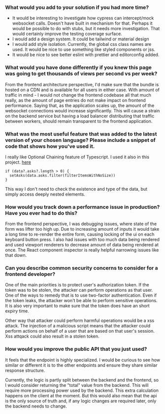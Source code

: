 ### What would you add to your solution if you had more time?
* It would be interesting to investigate how cypress can intercept/mock websocket calls. Doesn't have built in mechanism for that. Perhaps it would be possible to do with stubs, but it needs more investigation. That would certainly improve the testing coverage surface. 
* I would add a design system. It could be tailwind or material design
* I would add style isolation. Currently, the global css class names are used. It would be nice to use something like styled components or jss.
* It would be nice to see better eslint with prettier and editorconfig added.

### What would you have done differently if you knew this page was going to get thousands of views per second vs per week?
From the frontend architecture perspective, I'd make sure that the bundle is hosted on a CDN and is available for all users in either case.
With amount of traffic in mind - I would not change the frontend codebase all that much really, 
as the amount of page entries do not make impact on frontend performance.
Saying that, as the application scales up, the amount of the websocket connections would increase significantly. 
This will cause a strain on the backend service but having a load balancer distributing that traffic between workers, 
should remain transparent to the frontend application.

### What was the most useful feature that was added to the latest version of your chosen language? Please include a snippet of code that shows how you've used it.
I really like Optional Chaining feature of Typescript. 
I used it also in this project. [here](https://github.com/adamgajzlerowicz/adam-websocket/blob/f826502c5b81a87c20a9c30250b7347683506d3e/src/components/app.tsx#L28)

```
if (data?.asks?.length > 0) {
  setAsks(data.asks.filter(filterItemsWithNoSize))
}
```
This way I don't need to check the existence and type of the data, but simply access deeply nested elements.

### How would you track down a performance issue in production? Have you ever had to do this?
From the frontend perspective, I was debugging issues, where state of the form was lifter too high up. Due to increasing amount of inputs
it would take a long time to re-render the entire form, causing locking of the ui on each keyboard button press.
I also had issues with too much data being rendered and used viewport renderers to decrease amount of data being rendered at once.
The React component inspector is really helpful narrowing issues like that down.

### Can you describe common security concerns to consider for a frontend developer?
One of the main priorities is to protect user's authorization token. If the token was to be stolen, the attacker can
perform operations as that user. One of the ways to remedy that is to use two-factor authentication. Even
if the token leaks, the attacker won't be able to perform sensitive operations. It is also very important to make sure that 
the token does have an short expiry time.

Other way that attacker could perform harmful operations would be a xss attack. The injection of a malicious script means that 
the attacker could perform actions on behalf of a user that are based on that user's session. Xss attqack could also result in a stolen token.


### How would you improve the public API that you just used?
It feels that the endpoint is highly specialized. I would be curious to see how similar or different
it is to the other endpoints and ensure they share similar response structure.

Currently, the logic is partly split between the backend and the frontend, so
I would consider returning the "total" value from the backend.
This will require more processing power used by the backend. This extra calculation happens on the client at the moment.
But this would also mean that the api is the only source of truth and, if any logic changes are required later, only the backend needs to change.
